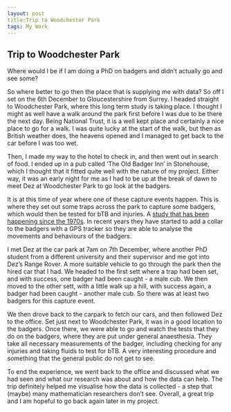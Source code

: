 ```yaml
---
layout: post
title:Trip to Woodchester Park
tags: My Work
---
```


## Trip to Woodchester Park

Where would I be if I am doing a PhD on badgers and didn’t actually go and see some? 

So where better to go then the place that is supplying me with data? So off I set on the 6th December to Gloucestershire from Surrey. I headed straight to Woodchester Park, where this long term study is taking place. I thought I might as well have a walk around the park first before I was due to be there the next day. Being National Trust, it is a well kept place and certainly a nice place to go for a walk. I was quite lucky at the start of the walk, but then as British weather does, the heavens opened and I managed to get back to the car before I was too wet.

Then, I made my way to the hotel to check in, and then went out in search of food. I ended up in a pub called ‘The Old Badger Inn’ in Stonehouse, which I thought that it fitted quite well with the nature of my project. Either way, it was an early night for me as I had to be up at the break of dawn to meet Dez at Woodchester Park to go look at the badgers.

It is at this time of year where one of these capture events happen. This is where they set out some traps across the park to capture some badgers, which would then be tested for bTB and injuries. A [study that has been happening since the 1970s](https://www.gla.ac.uk/media/Media_538509_smxx.pdf). In recent years they have started to add a collar to the badgers with a GPS tracker so they are able to analyse the movements and behaviours of the badgers.

I met Dez at the car park at 7am on 7th December, where another PhD student from a different university and their supervisor and me got into Dez’s Range Rover. A more suitable vehicle to go through the park then the hired car that I had. We headed to the first sett where a trap had been set, and with success, one badger had been caught - a male cub. We then moved to the other sett, with a little walk up a hill, with success again, a badger had been caught - another male cub. So there was at least two badgers for this capture event.

We then drove back to the carpark to fetch our cars, and then followed Dez to the office. Set just next to Woodchester Park, it was in a good location to the badgers. Once there, we were able to go and watch the tests that they do on the badgers, where they are put under general anaesthesia. They take all necessary measurements of the badger, including checking for any injuries and taking fluids to test for bTB. A very interesting procedure and something that the general public do not get to see. 

To end the experience, we went back to the office and discussed what we had seen and what our research was about and how the data can help. The trip definitely helped me visualise how the data is collected - a step that (maybe) many mathematician researchers don’t see. Overall, a great trip and I am hopeful to go back again later in my project.
